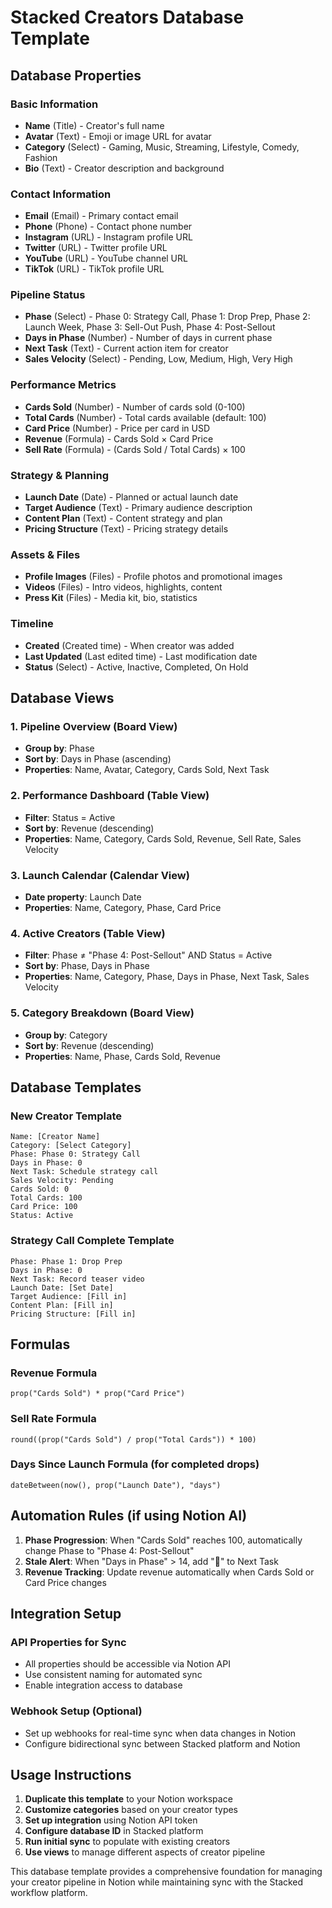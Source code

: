 # Stacked Creators Database Template

## Database Properties

### Basic Information
- **Name** (Title) - Creator's full name
- **Avatar** (Text) - Emoji or image URL for avatar
- **Category** (Select) - Gaming, Music, Streaming, Lifestyle, Comedy, Fashion
- **Bio** (Text) - Creator description and background

### Contact Information
- **Email** (Email) - Primary contact email
- **Phone** (Phone) - Contact phone number
- **Instagram** (URL) - Instagram profile URL
- **Twitter** (URL) - Twitter profile URL
- **YouTube** (URL) - YouTube channel URL
- **TikTok** (URL) - TikTok profile URL

### Pipeline Status
- **Phase** (Select) - Phase 0: Strategy Call, Phase 1: Drop Prep, Phase 2: Launch Week, Phase 3: Sell-Out Push, Phase 4: Post-Sellout
- **Days in Phase** (Number) - Number of days in current phase
- **Next Task** (Text) - Current action item for creator
- **Sales Velocity** (Select) - Pending, Low, Medium, High, Very High

### Performance Metrics
- **Cards Sold** (Number) - Number of cards sold (0-100)
- **Total Cards** (Number) - Total cards available (default: 100)
- **Card Price** (Number) - Price per card in USD
- **Revenue** (Formula) - Cards Sold × Card Price
- **Sell Rate** (Formula) - (Cards Sold / Total Cards) × 100

### Strategy & Planning
- **Launch Date** (Date) - Planned or actual launch date
- **Target Audience** (Text) - Primary audience description
- **Content Plan** (Text) - Content strategy and plan
- **Pricing Structure** (Text) - Pricing strategy details

### Assets & Files
- **Profile Images** (Files) - Profile photos and promotional images
- **Videos** (Files) - Intro videos, highlights, content
- **Press Kit** (Files) - Media kit, bio, statistics

### Timeline
- **Created** (Created time) - When creator was added
- **Last Updated** (Last edited time) - Last modification date
- **Status** (Select) - Active, Inactive, Completed, On Hold

## Database Views

### 1. Pipeline Overview (Board View)
- **Group by**: Phase
- **Sort by**: Days in Phase (ascending)
- **Properties**: Name, Avatar, Category, Cards Sold, Next Task

### 2. Performance Dashboard (Table View)
- **Filter**: Status = Active
- **Sort by**: Revenue (descending)
- **Properties**: Name, Category, Cards Sold, Revenue, Sell Rate, Sales Velocity

### 3. Launch Calendar (Calendar View)
- **Date property**: Launch Date
- **Properties**: Name, Category, Phase, Card Price

### 4. Active Creators (Table View)
- **Filter**: Phase ≠ "Phase 4: Post-Sellout" AND Status = Active
- **Sort by**: Phase, Days in Phase
- **Properties**: Name, Category, Phase, Days in Phase, Next Task, Sales Velocity

### 5. Category Breakdown (Board View)
- **Group by**: Category
- **Sort by**: Revenue (descending)
- **Properties**: Name, Phase, Cards Sold, Revenue

## Database Templates

### New Creator Template
```
Name: [Creator Name]
Category: [Select Category]
Phase: Phase 0: Strategy Call
Days in Phase: 0
Next Task: Schedule strategy call
Sales Velocity: Pending
Cards Sold: 0
Total Cards: 100
Card Price: 100
Status: Active
```

### Strategy Call Complete Template
```
Phase: Phase 1: Drop Prep
Days in Phase: 0
Next Task: Record teaser video
Launch Date: [Set Date]
Target Audience: [Fill in]
Content Plan: [Fill in]
Pricing Structure: [Fill in]
```

## Formulas

### Revenue Formula
```
prop("Cards Sold") * prop("Card Price")
```

### Sell Rate Formula
```
round((prop("Cards Sold") / prop("Total Cards")) * 100)
```

### Days Since Launch Formula (for completed drops)
```
dateBetween(now(), prop("Launch Date"), "days")
```

## Automation Rules (if using Notion AI)

1. **Phase Progression**: When "Cards Sold" reaches 100, automatically change Phase to "Phase 4: Post-Sellout"
2. **Stale Alert**: When "Days in Phase" > 14, add "🚨" to Next Task
3. **Revenue Tracking**: Update revenue automatically when Cards Sold or Card Price changes

## Integration Setup

### API Properties for Sync
- All properties should be accessible via Notion API
- Use consistent naming for automated sync
- Enable integration access to database

### Webhook Setup (Optional)
- Set up webhooks for real-time sync when data changes in Notion
- Configure bidirectional sync between Stacked platform and Notion

## Usage Instructions

1. **Duplicate this template** to your Notion workspace
2. **Customize categories** based on your creator types
3. **Set up integration** using Notion API token
4. **Configure database ID** in Stacked platform
5. **Run initial sync** to populate with existing creators
6. **Use views** to manage different aspects of creator pipeline

This database template provides a comprehensive foundation for managing your creator pipeline in Notion while maintaining sync with the Stacked workflow platform.
